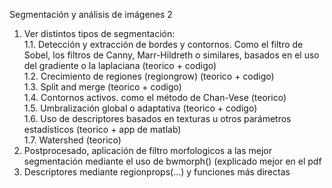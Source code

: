 Segmentación y análisis de imágenes 2

1. Ver distintos tipos de segmentación:                                                         
  1.1. Detección y extracción de bordes y contornos. Como el filtro de Sobel, los filtros de Canny, Marr-Hildreth o similares, basados en el uso del gradiente o la laplaciana (teorico + codigo)           
  1.2. Crecimiento de regiones (regiongrow) (teorico + codigo)                                                                                                     
  1.3. Split and merge (teorico + codigo)                                                                                                           
  1.4. Contornos activos. como el método de Chan-Vese (teorico)                                                                                                      
  1.5. Umbralización global o adaptativa (teorico + codigo)                                                                                                                
  1.6. Uso de descriptores basados en texturas u otros parámetros estadísticos (teorico + app de matlab)                                                                                     
  1.7. Watershed (teorico)
2. Postprocesado, aplicación de filtro morfologicos a las mejor segmentación mediante el uso de bwmorph() (explicado mejor en el pdf
3. Descriptores mediante  regionprops(…) y funciones más directas 

